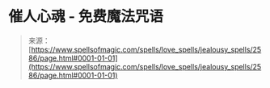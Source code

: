 <!--yml

category: 未分类

date: 2024年06月12日 18:36:17

-->

# 催人心魂 - 免费魔法咒语

> 来源：[https://www.spellsofmagic.com/spells/love_spells/jealousy_spells/2586/page.html#0001-01-01](https://www.spellsofmagic.com/spells/love_spells/jealousy_spells/2586/page.html#0001-01-01)

